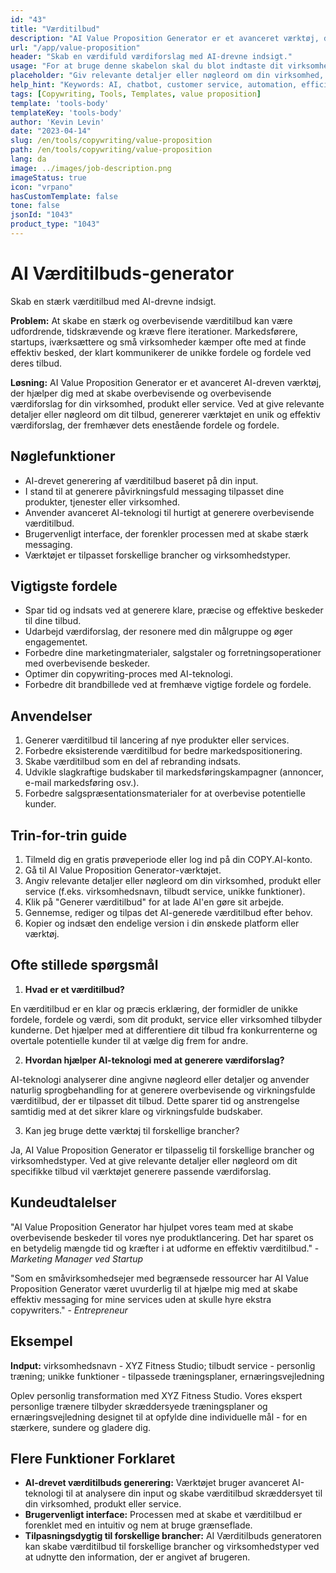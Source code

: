```yaml
---
id: "43"
title: "Værditilbud"
description: "AI Value Proposition Generator er et avanceret værktøj, der anvender kunstig intelligens til at skabe overbevisende og overbevisende værditilbud for din virksomhed, produkt eller service. Det hjælper dig med at spare tid og kræfter ved at generere klare, præcise og effektive beskeder, der fremhæver de unikke fordele og fordele ved det, du tilbyder."
url: "/app/value-proposition"
header: "Skab en værdifuld værdiforslag med AI-drevne indsigt."
usage: "For at bruge denne skabelon skal du blot indtaste dit virksomheds, produkts eller tjenestes navn, nøgleord eller nøglefunktioner. Dette værktøj vil derefter generere en unik og effektiv værditilbud baseret på dine input."
placeholder: "Giv relevante detaljer eller nøgleord om din virksomhed, produkt eller service, f.eks. virksomhedsnavn som 'XYZ Fitness Studio', tilbudt service som 'personlig træning' eller unikke funktioner som 'tilpassede træningsplaner', 'ernæringsvejledning', osv."
help_hint: "Keywords: AI, chatbot, customer service, automation, efficiency."
tags: [Copywriting, Tools, Templates, value proposition]
template: 'tools-body'
templateKey: 'tools-body'
author: 'Kevin Levin'
date: "2023-04-14"
slug: /en/tools/copywriting/value-proposition
path: /en/tools/copywriting/value-proposition
lang: da
image: ../images/job-description.png
imageStatus: true
icon: "vrpano"
hasCustomTemplate: false
tone: false
jsonId: "1043"
product_type: "1043"
---
```

# AI Værditilbuds-generator

Skab en stærk værditilbud med AI-drevne indsigt.

**Problem:** At skabe en stærk og overbevisende værditilbud kan være udfordrende, tidskrævende og kræve flere iterationer. Markedsførere, startups, iværksættere og små virksomheder kæmper ofte med at finde effektiv besked, der klart kommunikerer de unikke fordele og fordele ved deres tilbud.

**Løsning:** AI Value Proposition Generator er et avanceret AI-dreven værktøj, der hjælper dig med at skabe overbevisende og overbevisende værdiforslag for din virksomhed, produkt eller service. Ved at give relevante detaljer eller nøgleord om dit tilbud, genererer værktøjet en unik og effektiv værdiforslag, der fremhæver dets enestående fordele og fordele.

## Nøglefunktioner

- AI-drevet generering af værditilbud baseret på din input.
- I stand til at generere påvirkningsfuld messaging tilpasset dine produkter, tjenester eller virksomhed.
- Anvender avanceret AI-teknologi til hurtigt at generere overbevisende værditilbud.
- Brugervenligt interface, der forenkler processen med at skabe stærk messaging.
- Værktøjet er tilpasset forskellige brancher og virksomhedstyper.

## Vigtigste fordele

- Spar tid og indsats ved at generere klare, præcise og effektive beskeder til dine tilbud.
- Udarbejd værdiforslag, der resonere med din målgruppe og øger engagementet.
- Forbedre dine marketingmaterialer, salgstaler og forretningsoperationer med overbevisende beskeder.
- Optimer din copywriting-proces med AI-teknologi.
- Forbedre dit brandbillede ved at fremhæve vigtige fordele og fordele.

## Anvendelser

1. Generer værditilbud til lancering af nye produkter eller services.
2. Forbedre eksisterende værditilbud for bedre markedspositionering.
3. Skabe værditilbud som en del af rebranding indsats.
4. Udvikle slagkraftige budskaber til markedsføringskampagner (annoncer, e-mail markedsføring osv.).
5. Forbedre salgspræsentationsmaterialer for at overbevise potentielle kunder.

## Trin-for-trin guide

1. Tilmeld dig en gratis prøveperiode eller log ind på din COPY.AI-konto.
2. Gå til AI Value Proposition Generator-værktøjet.
3. Angiv relevante detaljer eller nøgleord om din virksomhed, produkt eller service (f.eks. virksomhedsnavn, tilbudt service, unikke funktioner).
4. Klik på "Generer værditilbud" for at lade AI'en gøre sit arbejde.
5. Gennemse, rediger og tilpas det AI-generede værditilbud efter behov.
6. Kopier og indsæt den endelige version i din ønskede platform eller værktøj.

## Ofte stillede spørgsmål

1. **Hvad er et værditilbud?**

En værditilbud er en klar og præcis erklæring, der formidler de unikke fordele, fordele og værdi, som dit produkt, service eller virksomhed tilbyder kunderne. Det hjælper med at differentiere dit tilbud fra konkurrenterne og overtale potentielle kunder til at vælge dig frem for andre.

2. **Hvordan hjælper AI-teknologi med at generere værdiforslag?**

AI-teknologi analyserer dine angivne nøgleord eller detaljer og anvender naturlig sprogbehandling for at generere overbevisende og virkningsfulde værditilbud, der er tilpasset dit tilbud. Dette sparer tid og anstrengelse samtidig med at det sikrer klare og virkningsfulde budskaber.

3. Kan jeg bruge dette værktøj til forskellige brancher?

Ja, AI Value Proposition Generator er tilpasselig til forskellige brancher og virksomhedstyper. Ved at give relevante detaljer eller nøgleord om dit specifikke tilbud vil værktøjet generere passende værdiforslag.

## Kundeudtalelser

"AI Value Proposition Generator har hjulpet vores team med at skabe overbevisende beskeder til vores nye produktlancering. Det har sparet os en betydelig mængde tid og kræfter i at udforme en effektiv værditilbud." - *Marketing Manager ved Startup*

"Som en småvirksomhedsejer med begrænsede ressourcer har AI Value Proposition Generator været uvurderlig til at hjælpe mig med at skabe effektiv messaging for mine services uden at skulle hyre ekstra copywriters." - *Entrepreneur*

## Eksempel

**Indput:** virksomhedsnavn - XYZ Fitness Studio; tilbudt service - personlig træning; unikke funktioner - tilpassede træningsplaner, ernæringsvejledning

Oplev personlig transformation med XYZ Fitness Studio. Vores ekspert personlige trænere tilbyder skræddersyede træningsplaner og ernæringsvejledning designet til at opfylde dine individuelle mål - for en stærkere, sundere og gladere dig.

## Flere Funktioner Forklaret

- **AI-drevet værditilbuds generering:** Værktøjet bruger avanceret AI-teknologi til at analysere din input og skabe værditilbud skræddersyet til din virksomhed, produkt eller service.
- **Brugervenligt interface:** Processen med at skabe et værditilbud er forenklet med en intuitiv og nem at bruge grænseflade.
- **Tilpasningsdygtig til forskellige brancher:** AI Værditilbuds generatoren kan skabe værditilbud til forskellige brancher og virksomhedstyper ved at udnytte den information, der er angivet af brugeren.
